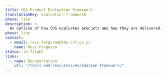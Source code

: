```yaml
---
title: CDS Product Evaluation Framework
translationKey: evaluation-framework
phase: live
description: >-
  An outline of how CDS evaluates products and how they are delivered.
phase: live
contact:
  - email: ross.ferguson@tbs-sct.gc.ca
    name: Ross Ferguson
status: in-flight
links:
  - name: Documentation
    url: "/tools-and-resources/evaluation-framework/"
---
```

